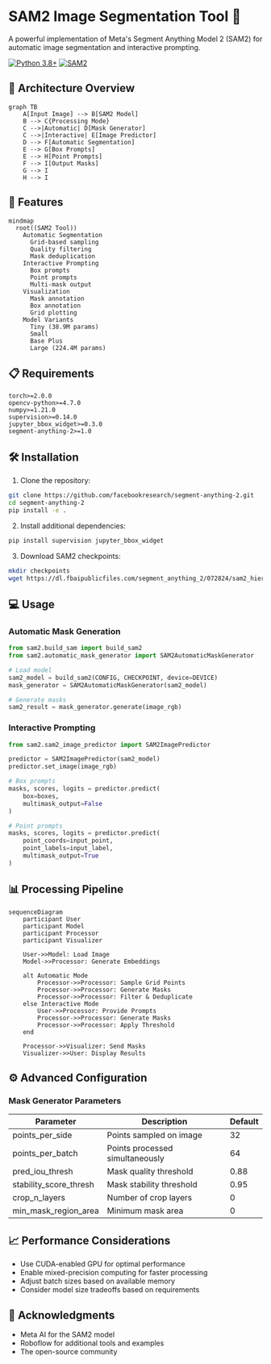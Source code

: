 # SAM2 Image Segmentation Tool 🎯

A powerful implementation of Meta's Segment Anything Model 2 (SAM2) for automatic image segmentation and interactive prompting.

[![Python 3.8+](https://img.shields.io/badge/python-3.8+-blue.svg)](https://www.python.org/downloads/)
[![SAM2](https://img.shields.io/badge/Model-SAM2-green.svg)](https://github.com/facebookresearch/segment-anything-2)

## 🎯 Architecture Overview

```mermaid
graph TB
    A[Input Image] --> B[SAM2 Model]
    B --> C{Processing Mode}
    C -->|Automatic| D[Mask Generator]
    C -->|Interactive| E[Image Predictor]
    D --> F[Automatic Segmentation]
    E --> G[Box Prompts]
    E --> H[Point Prompts]
    F --> I[Output Masks]
    G --> I
    H --> I
```

## 🚀 Features

```mermaid
mindmap
  root((SAM2 Tool))
    Automatic Segmentation
      Grid-based sampling
      Quality filtering
      Mask deduplication
    Interactive Prompting
      Box prompts
      Point prompts
      Multi-mask output
    Visualization
      Mask annotation
      Box annotation
      Grid plotting
    Model Variants
      Tiny (38.9M params)
      Small
      Base Plus
      Large (224.4M params)
```

## 📋 Requirements

```text
torch>=2.0.0
opencv-python>=4.7.0
numpy>=1.21.0
supervision>=0.14.0
jupyter_bbox_widget>=0.3.0
segment-anything-2>=1.0
```

## 🛠️ Installation

1. Clone the repository:
```bash
git clone https://github.com/facebookresearch/segment-anything-2.git
cd segment-anything-2
pip install -e .
```

2. Install additional dependencies:
```bash
pip install supervision jupyter_bbox_widget
```

3. Download SAM2 checkpoints:
```bash
mkdir checkpoints
wget https://dl.fbaipublicfiles.com/segment_anything_2/072824/sam2_hiera_large.pt
```

## 💻 Usage

### Automatic Mask Generation

```python
from sam2.build_sam import build_sam2
from sam2.automatic_mask_generator import SAM2AutomaticMaskGenerator

# Load model
sam2_model = build_sam2(CONFIG, CHECKPOINT, device=DEVICE)
mask_generator = SAM2AutomaticMaskGenerator(sam2_model)

# Generate masks
sam2_result = mask_generator.generate(image_rgb)
```

### Interactive Prompting

```python
from sam2.sam2_image_predictor import SAM2ImagePredictor

predictor = SAM2ImagePredictor(sam2_model)
predictor.set_image(image_rgb)

# Box prompts
masks, scores, logits = predictor.predict(
    box=boxes,
    multimask_output=False
)

# Point prompts
masks, scores, logits = predictor.predict(
    point_coords=input_point,
    point_labels=input_label,
    multimask_output=True
)
```

## 📊 Processing Pipeline

```mermaid
sequenceDiagram
    participant User
    participant Model
    participant Processor
    participant Visualizer

    User->>Model: Load Image
    Model->>Processor: Generate Embeddings
    
    alt Automatic Mode
        Processor->>Processor: Sample Grid Points
        Processor->>Processor: Generate Masks
        Processor->>Processor: Filter & Deduplicate
    else Interactive Mode
        User->>Processor: Provide Prompts
        Processor->>Processor: Generate Masks
        Processor->>Processor: Apply Threshold
    end
    
    Processor->>Visualizer: Send Masks
    Visualizer->>User: Display Results
```

## ⚙️ Advanced Configuration

### Mask Generator Parameters

| Parameter | Description | Default |
|-----------|-------------|---------|
| points_per_side | Points sampled on image | 32 |
| points_per_batch | Points processed simultaneously | 64 |
| pred_iou_thresh | Mask quality threshold | 0.88 |
| stability_score_thresh | Mask stability threshold | 0.95 |
| crop_n_layers | Number of crop layers | 0 |
| min_mask_region_area | Minimum mask area | 0 |

## 📈 Performance Considerations

- Use CUDA-enabled GPU for optimal performance
- Enable mixed-precision computing for faster processing
- Adjust batch sizes based on available memory
- Consider model size tradeoffs based on requirements

## 🙏 Acknowledgments

- Meta AI for the SAM2 model
- Roboflow for additional tools and examples
- The open-source community
